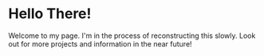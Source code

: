 # Hello There!

Welcome to my page. I'm in the process of reconstructing this slowly. Look out for more projects and information in the near future!
